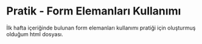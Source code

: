 # Pratik - Form Elemanları Kullanımı

İlk hafta içeriğinde bulunan form elemanları kullanımı pratiği için oluşturmuş olduğum html dosyası.